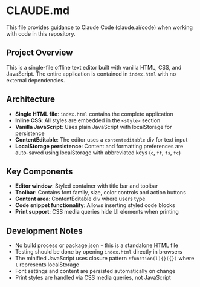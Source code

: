 # CLAUDE.md

This file provides guidance to Claude Code (claude.ai/code) when working with code in this repository.

## Project Overview

This is a single-file offline text editor built with vanilla HTML, CSS, and JavaScript. The entire application is contained in `index.html` with no external dependencies.

## Architecture

- **Single HTML file**: `index.html` contains the complete application
- **Inline CSS**: All styles are embedded in the `<style>` section
- **Vanilla JavaScript**: Uses plain JavaScript with localStorage for persistence
- **ContentEditable**: The editor uses a `contenteditable` div for text input
- **LocalStorage persistence**: Content and formatting preferences are auto-saved using localStorage with abbreviated keys (`c`, `ff`, `fs`, `fc`)

## Key Components

- **Editor window**: Styled container with title bar and toolbar
- **Toolbar**: Contains font family, size, color controls and action buttons
- **Content area**: ContentEditable div where users type
- **Code snippet functionality**: Allows inserting styled code blocks
- **Print support**: CSS media queries hide UI elements when printing

## Development Notes

- No build process or package.json - this is a standalone HTML file
- Testing should be done by opening `index.html` directly in browsers
- The minified JavaScript uses closure pattern `!function(l){}({})` where `l` represents localStorage
- Font settings and content are persisted automatically on change
- Print styles are handled via CSS media queries, not JavaScript